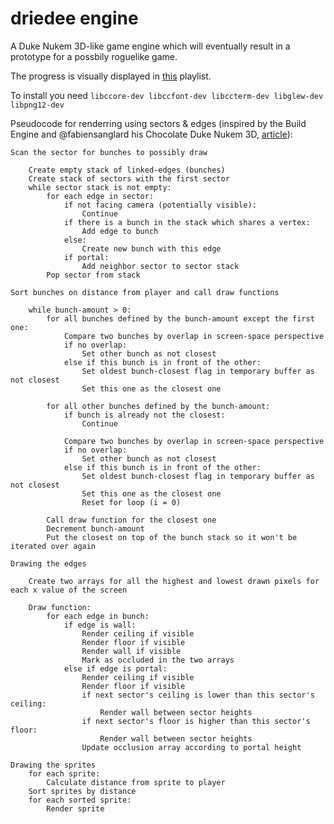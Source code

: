 driedee engine
=========
A Duke Nukem 3D-like game engine which will eventually result in a prototype for a possbily roguelike game.

The progress is visually displayed in [this](http://www.youtube.com/playlist?list=PLFxtA9Al8RErx_kSD_-9Hrk9dkJBvwYU8) playlist.

To install you need `libccore-dev libccfont-dev libccterm-dev libglew-dev libpng12-dev`

Pseudocode for renderring using sectors & edges (inspired by the Build Engine and @fabiensanglard his Chocolate Duke Nukem 3D, [article](http://fabiensanglard.net/duke3d/build_engine_internals.php)):

	Scan the sector for bunches to possibly draw

		Create empty stack of linked-edges (bunches)
		Create stack of sectors with the first sector
		while sector stack is not empty:
			for each edge in sector:
				if not facing camera (potentially visible):
					Continue
				if there is a bunch in the stack which shares a vertex:
					Add edge to bunch
				else:
					Create new bunch with this edge
				if portal:
					Add neighbor sector to sector stack
			Pop sector from stack

	Sort bunches on distance from player and call draw functions

		while bunch-amount > 0:
			for all bunches defined by the bunch-amount except the first one:
				Compare two bunches by overlap in screen-space perspective
				if no overlap:
					Set other bunch as not closest
				else if this bunch is in front of the other:
					Set oldest bunch-closest flag in temporary buffer as not closest
					Set this one as the closest one

			for all other bunches defined by the bunch-amount:
				if bunch is already not the closest:
					Continue

				Compare two bunches by overlap in screen-space perspective
				if no overlap:
					Set other bunch as not closest
				else if this bunch is in front of the other:
					Set oldest bunch-closest flag in temporary buffer as not closest
					Set this one as the closest one
					Reset for loop (i = 0)

			Call draw function for the closest one
			Decrement bunch-amount
			Put the closest on top of the bunch stack so it won't be iterated over again

	Drawing the edges

		Create two arrays for all the highest and lowest drawn pixels for each x value of the screen
		
		Draw function:
			for each edge in bunch:
				if edge is wall:
					Render ceiling if visible
					Render floor if visible
					Render wall if visible
					Mark as occluded in the two arrays
				else if edge is portal:
					Render ceiling if visible
					Render floor if visible
					if next sector's ceiling is lower than this sector's ceiling:
						Render wall between sector heights
					if next sector's floor is higher than this sector's floor:
						Render wall between sector heights
					Update occlusion array according to portal height
	
	Drawing the sprites
		for each sprite:
			Calculate distance from sprite to player
		Sort sprites by distance
		for each sorted sprite:
			Render sprite
